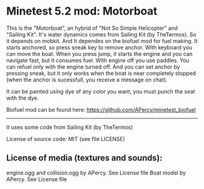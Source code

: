 Minetest 5.2 mod: Motorboat
========================================

This is the "Motorboat", an hybrid of "Not So Simple Helicopter" and "Sailing Kit".
It's water dynamics comes from Sailing Kit (by TheTermos). So it depends on mobkit. And It dependes on the biofuel mod for fuel making.
It starts anchored, so press sneak key to remove anchor. With keyboard you can move the boat. When you press jump, it starts the engine and you can navigate fast, but it consumes fuel. With engine off you use paddles. You can refuel only with the engine turned off. And you can set anchor by pressing sneak, but it only works when the boat is near completely stopped (when the anchor is sucessfull, you receive a message on chat).

It can be painted using dye of any color you want, you must punch the seat with the dye.


Biofuel mod can be found here: https://github.com/APercy/minetest_biofuel

-----------------------
It uses some code from Sailing Kit (by TheTermos)

License of source code:
MIT (see file LICENSE) 

License of media (textures and sounds):
---------------------------------------
engine.ogg and collision.ogg by APercy. See License file
Boat model by APercy. See License file

